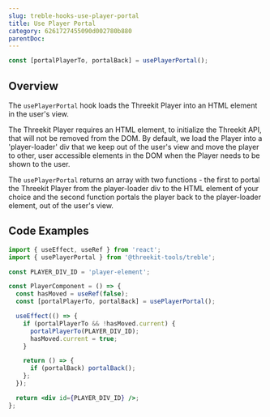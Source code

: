 ```yaml
---
slug: treble-hooks-use-player-portal
title: Use Player Portal
category: 6261727455090d002780b880
parentDoc:
---
```


```jsx
const [portalPlayerTo, portalBack] = usePlayerPortal();
```

## Overview

The `usePlayerPortal` hook loads the Threekit Player into an HTML element in the user's view.

The Threekit Player requires an HTML element, to initialize the Threekit API, that will not be removed from the DOM. By default, we load the Player into a 'player-loader' div that we keep out of the user's view and move the player to other, user accessible elements in the DOM when the Player needs to be shown to the user.

The `usePlayerPortal` returns an array with two functions - the first to portal the Threekit Player from the player-loader div to the HTML element of your choice and the second function portals the player back to the player-loader element, out of the user's view.

## Code Examples

```jsx
import { useEffect, useRef } from 'react';
import { usePlayerPortal } from '@threekit-tools/treble';

const PLAYER_DIV_ID = 'player-element';

const PlayerComponent = () => {
  const hasMoved = useRef(false);
  const [portalPlayerTo, portalBack] = usePlayerPortal();

  useEffect(() => {
    if (portalPlayerTo && !hasMoved.current) {
      portalPlayerTo(PLAYER_DIV_ID);
      hasMoved.current = true;
    }

    return () => {
      if (portalBack) portalBack();
    };
  });

  return <div id={PLAYER_DIV_ID} />;
};
```
